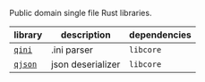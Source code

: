 Public domain single file Rust libraries.

| library   | description       | dependencies |
|-----------|-------------------|--------------|
| [`qini`]  | .ini parser       | `libcore`    |
| [`qjson`] | json deserializer | `libcore`    |

[`qini`]: qini/qini.rs
[`qjson`]: qjson/qjson.rs
